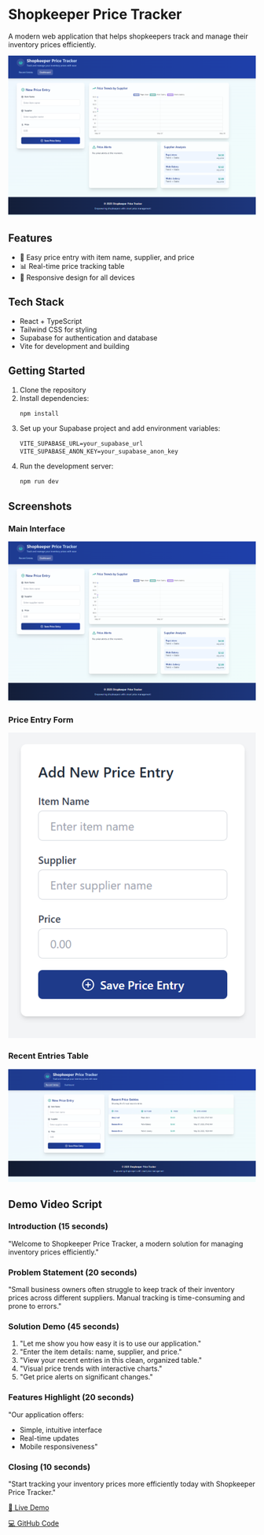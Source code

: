 # Shopkeeper Price Tracker

A modern web application that helps shopkeepers track and manage their inventory prices efficiently.

![Shopkeeper Price Tracker Demo](./screenshots/main-interface.png)

## Features

- 🏪 Easy price entry with item name, supplier, and price
- 📊 Real-time price tracking table
- 📱 Responsive design for all devices

## Tech Stack

- React + TypeScript
- Tailwind CSS for styling
- Supabase for authentication and database
- Vite for development and building

## Getting Started

1. Clone the repository
2. Install dependencies:
   ```bash
   npm install
   ```
3. Set up your Supabase project and add environment variables:
   ```
   VITE_SUPABASE_URL=your_supabase_url
   VITE_SUPABASE_ANON_KEY=your_supabase_anon_key
   ```
4. Run the development server:
   ```bash
   npm run dev
   ```

## Screenshots

### Main Interface
![Main Interface](./screenshots/main-interface.png)

### Price Entry Form
![Price Entry Form](./screenshots/price-form.png)

### Recent Entries Table
![Recent Entries](./screenshots/recent-entries.png)

## Demo Video Script

### Introduction (15 seconds)
"Welcome to Shopkeeper Price Tracker, a modern solution for managing inventory prices efficiently."

### Problem Statement (20 seconds)
"Small business owners often struggle to keep track of their inventory prices across different suppliers. Manual tracking is time-consuming and prone to errors."

### Solution Demo (45 seconds)
1. "Let me show you how easy it is to use our application."
2. "Enter the item details: name, supplier, and price."
3. "View your recent entries in this clean, organized table."
4. "Visual price trends with interactive charts."
5. "Get price alerts on significant changes."

### Features Highlight (20 seconds)
"Our application offers:
- Simple, intuitive interface
- Real-time updates
- Mobile responsiveness"

### Closing (10 seconds)
"Start tracking your inventory prices more efficiently today with Shopkeeper Price Tracker."

[🚀 Live Demo](https://zp1v56uxy8rdx5ypatb0ockcb9tr6a-oci3--5173--55edb8f4.local-credentialless.webcontainer-api.io/)

[💻 GitHub Code](https://github.com/oluwoleowoeye/shopkeeper-price-tracker)

